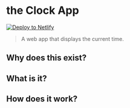 # the Clock App

[![Deploy to Netlify](https://www.netlify.com/img/deploy/button.svg)](https://app.netlify.com/start/deploy?repository=https://github.com/ewuweblab/web-starter)


> A web app that displays the current time.

## Why does this exist?

## What is it?

## How does it work?